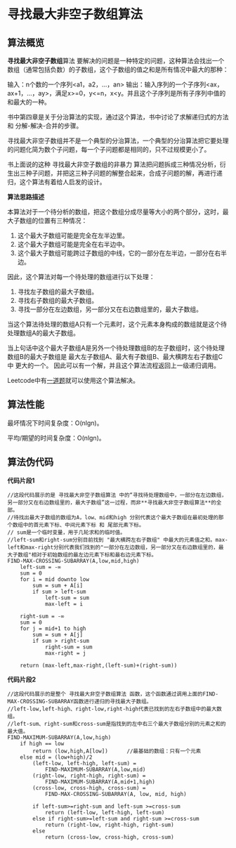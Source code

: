 寻找最大非空子数组算法
===============

算法概览
---------

**寻找最大非空子数组**算法 要解决的问题是一种特定的问题，这种算法会找出一个数组（通常包括负数）的子数组，这个子数组的值之和是所有情况中最大的那种：

输入：n个数的一个序列<a1，a2，...，an>
输出：输入序列的一个子序列<ax，ax+1，...，ay>，满足x>=0，y<=n，x<y。并且这个子序列是所有子序列中值的和最大的一种。

书中第四章是关于分治算法的实现，通过这个算法，书中讨论了求解递归式的方法 和 分解-解决-合并的步骤。

寻找最大非空子数组并不是一个典型的分治算法，一个典型的分治算法把它要处理的问题化简为数个子问题，每一个子问题都是相同的，只不过规模更小了。

书上面说的这种 寻找最大非空子数组的非暴力 算法把问题拆成三种情况分析，衍生出三种子问题，并把这三种子问题的解整合起来，合成子问题的解，再进行递归，这个算法有着给人启发的设计。

**算法思路描述**

本算法对于一个待分析的数组，把这个数组分成尽量等大小的两个部分，这时，最大子数组的位置有三种情况：

1. 这个最大子数组可能是完全在左半边里。
2. 这个最大子数组可能是完全在右半边中。
3. 这个最大子数组可能跨过子数组的中线，它的一部分在左半边，一部分在右半边。

因此，这个算法对每一个待处理的数组进行以下处理：

1. 寻找左子数组的最大子数组。
2. 寻找右子数组的最大子数组。
3. 寻找一部分在左边数组，另一部分又在右边数组里的，最大子数组。

当这个算法待处理的数组A只有一个元素时，这个元素本身构成的数组就是这个待处理数组A的最大子数组。

当上句话中这个最大子数组A是另外一个待处理数组B的左子数组时，这个待处理数组B的最大子数组是 最大左子数组A、最大有子数组B、最大横跨左右子数组C 中 更大的一个。
因此可以有一个解，并且这个算法流程返回上一级递归调用。

Leetcode中有[一道题](https://leetcode.com/problems/maximum-subarray/#/description)就可以使用这个算法解决。

算法性能
---------

最坏情况下时间复杂度：O(nlgn)。

平均/期望的时间复杂度：O(nlgn)。

算法伪代码
-----------

**代码片段1**

```
//这段代码展示的是 寻找最大非空子数组算法 中的“寻找待处理数组中，一部分在左边数组，另一部分又在右边数组里的，最大子数组”这一过程，而非**寻找最大非空子数组算法**的全部。
//待找出最大子数组的数组为A，low、mid和high 分别代表这个最大子数组在最初处理的那个数组中的首元素下标、中间元素下标 和 尾部元素下标。
// sum是一个临时变量，用于几轮求和的临时值。
//left-sum和right-sum分别目前找到 "最大横跨左右子数组" 中最大的元素值之和。max-left和max-right分别代表我们找到的"一部分在左边数组，另一部分又在右边数组里的，最大子数组"相对于初始数组的最左边元素下标和最右边元素下标。
FIND-MAX-CROSSING-SUBARRAY(A,low,mid,high)
	left-sum = -∞
	sum = 0
	for i = mid downto low
		sum = sum + A[i]
		if sum > left-sum
			left-sum = sum
			max-left = i
		
	right-sum = -∞
	sum = 0
	for j = mid+1 to high
		sum = sum + A[j]
		if sum > right-sum
			right-sum = sum
			max-right = j

	return (max-left,max-right,(left-sum)+(right-sum))
```
	
**代码片段2**

```
//这段代码展示的是整个 寻找最大非空子数组算法 函数，这个函数通过调用上面的FIND-MAX-CROSSING-SUBARRAY函数进行递归的寻找最大子数组。
//left-low,left-high、right-low,right-high代表已找到的左右子数组中的最大数组。
//left-sum、right-sum和cross-sum是指找到的左中右三个最大子数组分别的元素之和的最大值。
FIND-MAXIMUM-SUBARRAY(A,low,high)
	if high == low
		return (low,high,A[low])      //最基础的数组：只有一个元素
	else mid = (low+high)/2
		(left-low, left-high, left-sum) = 
			FIND-MAXIMUM-SUBARRAY(A,low,mid)
		(right-low, right-high, right-sum) = 
			FIND-MAXIMUM-SUBARRAY(A,mid+1,high)
		(cross-low, cross-high, cross-sum) = 
			FIND-MAX-CROSSING-SUBARRAY(A, low, mid, high)
			
		if left-sum>=right-sum and left-sum >=cross-sum
			return (left-low, left-high, left-sum)
		else if right-sum>=left-sum and right-sum >=cross-sum
			return (right-low, right-high, right-sum)
		else
			return (cross-low, cross-high, cross-sum)
```
